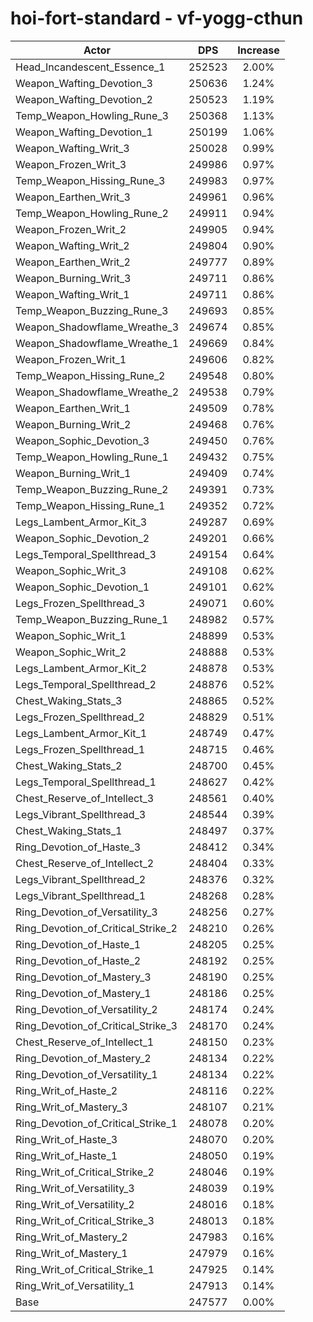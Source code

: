 # hoi-fort-standard - vf-yogg-cthun
| Actor | DPS | Increase |
|---|:---:|:---:|
|Head_Incandescent_Essence_1|252523|2.00%|
|Weapon_Wafting_Devotion_3|250636|1.24%|
|Weapon_Wafting_Devotion_2|250523|1.19%|
|Temp_Weapon_Howling_Rune_3|250368|1.13%|
|Weapon_Wafting_Devotion_1|250199|1.06%|
|Weapon_Wafting_Writ_3|250028|0.99%|
|Weapon_Frozen_Writ_3|249986|0.97%|
|Temp_Weapon_Hissing_Rune_3|249983|0.97%|
|Weapon_Earthen_Writ_3|249961|0.96%|
|Temp_Weapon_Howling_Rune_2|249911|0.94%|
|Weapon_Frozen_Writ_2|249905|0.94%|
|Weapon_Wafting_Writ_2|249804|0.90%|
|Weapon_Earthen_Writ_2|249777|0.89%|
|Weapon_Burning_Writ_3|249711|0.86%|
|Weapon_Wafting_Writ_1|249711|0.86%|
|Temp_Weapon_Buzzing_Rune_3|249693|0.85%|
|Weapon_Shadowflame_Wreathe_3|249674|0.85%|
|Weapon_Shadowflame_Wreathe_1|249669|0.84%|
|Weapon_Frozen_Writ_1|249606|0.82%|
|Temp_Weapon_Hissing_Rune_2|249548|0.80%|
|Weapon_Shadowflame_Wreathe_2|249538|0.79%|
|Weapon_Earthen_Writ_1|249509|0.78%|
|Weapon_Burning_Writ_2|249468|0.76%|
|Weapon_Sophic_Devotion_3|249450|0.76%|
|Temp_Weapon_Howling_Rune_1|249432|0.75%|
|Weapon_Burning_Writ_1|249409|0.74%|
|Temp_Weapon_Buzzing_Rune_2|249391|0.73%|
|Temp_Weapon_Hissing_Rune_1|249352|0.72%|
|Legs_Lambent_Armor_Kit_3|249287|0.69%|
|Weapon_Sophic_Devotion_2|249201|0.66%|
|Legs_Temporal_Spellthread_3|249154|0.64%|
|Weapon_Sophic_Writ_3|249108|0.62%|
|Weapon_Sophic_Devotion_1|249101|0.62%|
|Legs_Frozen_Spellthread_3|249071|0.60%|
|Temp_Weapon_Buzzing_Rune_1|248982|0.57%|
|Weapon_Sophic_Writ_1|248899|0.53%|
|Weapon_Sophic_Writ_2|248888|0.53%|
|Legs_Lambent_Armor_Kit_2|248878|0.53%|
|Legs_Temporal_Spellthread_2|248876|0.52%|
|Chest_Waking_Stats_3|248865|0.52%|
|Legs_Frozen_Spellthread_2|248829|0.51%|
|Legs_Lambent_Armor_Kit_1|248749|0.47%|
|Legs_Frozen_Spellthread_1|248715|0.46%|
|Chest_Waking_Stats_2|248700|0.45%|
|Legs_Temporal_Spellthread_1|248627|0.42%|
|Chest_Reserve_of_Intellect_3|248561|0.40%|
|Legs_Vibrant_Spellthread_3|248544|0.39%|
|Chest_Waking_Stats_1|248497|0.37%|
|Ring_Devotion_of_Haste_3|248412|0.34%|
|Chest_Reserve_of_Intellect_2|248404|0.33%|
|Legs_Vibrant_Spellthread_2|248376|0.32%|
|Legs_Vibrant_Spellthread_1|248268|0.28%|
|Ring_Devotion_of_Versatility_3|248256|0.27%|
|Ring_Devotion_of_Critical_Strike_2|248210|0.26%|
|Ring_Devotion_of_Haste_1|248205|0.25%|
|Ring_Devotion_of_Haste_2|248192|0.25%|
|Ring_Devotion_of_Mastery_3|248190|0.25%|
|Ring_Devotion_of_Mastery_1|248186|0.25%|
|Ring_Devotion_of_Versatility_2|248174|0.24%|
|Ring_Devotion_of_Critical_Strike_3|248170|0.24%|
|Chest_Reserve_of_Intellect_1|248150|0.23%|
|Ring_Devotion_of_Mastery_2|248134|0.22%|
|Ring_Devotion_of_Versatility_1|248134|0.22%|
|Ring_Writ_of_Haste_2|248116|0.22%|
|Ring_Writ_of_Mastery_3|248107|0.21%|
|Ring_Devotion_of_Critical_Strike_1|248078|0.20%|
|Ring_Writ_of_Haste_3|248070|0.20%|
|Ring_Writ_of_Haste_1|248050|0.19%|
|Ring_Writ_of_Critical_Strike_2|248046|0.19%|
|Ring_Writ_of_Versatility_3|248039|0.19%|
|Ring_Writ_of_Versatility_2|248016|0.18%|
|Ring_Writ_of_Critical_Strike_3|248013|0.18%|
|Ring_Writ_of_Mastery_2|247983|0.16%|
|Ring_Writ_of_Mastery_1|247979|0.16%|
|Ring_Writ_of_Critical_Strike_1|247925|0.14%|
|Ring_Writ_of_Versatility_1|247913|0.14%|
|Base|247577|0.00%|
